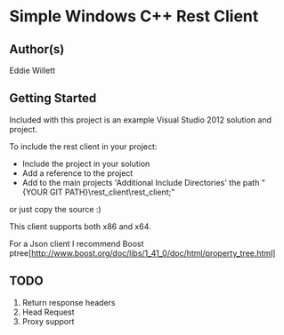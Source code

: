 Simple Windows C++ Rest Client
==================================================

Author(s)
--------------------------------------
Eddie Willett


Getting Started
--------------------------------------
Included with this project is an example Visual Studio 2012 solution and project.

To include the rest client in your project:
* Include the project in your solution
* Add a reference to the project
* Add to the main projects 'Additional Include Directories' the path "{YOUR GIT PATH}\rest_client\rest_client;"

or just copy the source :)


This client supports both x86 and x64.

For a Json client I recommend Boost ptree[http://www.boost.org/doc/libs/1_41_0/doc/html/property_tree.html]


TODO
--------------------------------------
1. Return response headers
3. Head Request
2. Proxy support
